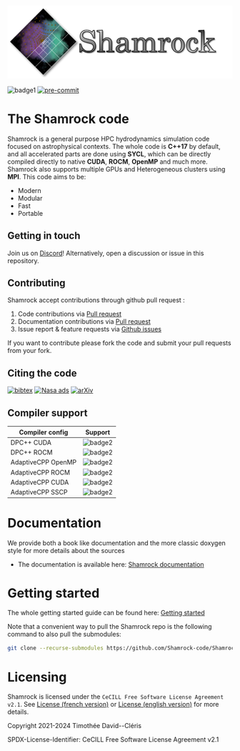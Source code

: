<img src="doc/mkdocs/docs/assets/no_background_nocolor.png"  width="600">

![badge1](https://github.com/Shamrock-code/Shamrock/actions/workflows/on_push_main.yml/badge.svg?branch=main) [![pre-commit](https://img.shields.io/badge/pre--commit-enabled-brightgreen?logo=pre-commit)](https://github.com/pre-commit/pre-commit)

# The Shamrock code

Shamrock is a general purpose HPC hydrodynamics simulation code focused on astrophysical contexts.
The whole code is **C++17** by default, and all accelerated parts are done using **SYCL**,
which can be directly compiled directly to native **CUDA**, **ROCM**, **OpenMP** and much more.
Shamrock also supports multiple GPUs and Heterogeneous clusters using **MPI**.
This code aims to be:
- Modern
- Modular
- Fast
- Portable

## Getting in touch

Join us on [Discord](https://discord.gg/Q69s5buyr5)! Alternatively, open a discussion or issue in this repository.

## Contributing

Shamrock accept contributions through github pull request :
1. Code contributions via [Pull request](https://github.com/Shamrock-code/Shamrock/compare)
2. Documentation contributions via [Pull request](https://github.com/Shamrock-code/Shamrock/compare)
3. Issue report & feature requests via [Github issues](https://github.com/Shamrock-code/Shamrock/issues/new/choose)

If you want to contribute please fork the code and submit your pull requests from your fork.

## Citing the code

[![bibtex](https://img.shields.io/badge/bibtex-file-green.svg)](./CITATION.bib)
[![Nasa ads](https://img.shields.io/badge/nasa_ADS-2503.09713-blue.svg)](https://ui.adsabs.harvard.edu/abs/arXiv:2503.09713)
[![arXiv](https://img.shields.io/badge/arXiv-2503.09713-b31b1b.svg)](https://arxiv.org/abs/2503.09713)

## Compiler support

Compiler config | Support
---|---
DPC++ CUDA | ![badge2](https://badgen.net/static/DPC++%2FCUDA/yes/green)
DPC++ ROCM | ![badge2](https://badgen.net/static/DPC++%2FHIP:ROCM/yes/green)
AdaptiveCPP OpenMP | ![badge2](https://badgen.net/static/ACPP%2FOpenMP/yes/green)
AdaptiveCPP ROCM | ![badge2](https://badgen.net/static/ACPP%2FROCM/yes/green)
AdaptiveCPP CUDA | ![badge2](https://badgen.net/static/ACPP%2FCUDA/yes/green)
AdaptiveCPP SSCP | ![badge2](https://badgen.net/static/ACPP%2FSSCP/yes/green)


# Documentation

We provide both a book like documentation and the more classic doxygen style for more details about the sources
 - The documentation is available here: [Shamrock documentation](https://shamrock-code.github.io/Shamrock/mkdocs/index.html)

# Getting started

The whole getting started guide can be found here: [Getting started](https://shamrock-code.github.io/Shamrock/mkdocs/usermanual/quickstart/)

Note that a convenient way to pull the Shamrock repo is the following command to also pull the submodules:
```bash
git clone --recurse-submodules https://github.com/Shamrock-code/Shamrock.git
```

# Licensing

Shamrock is licensed under the `CeCILL Free Software License Agreement v2.1`. See [License (french version)](./LICENSE) or [License (english version)](./LICENSE.en) for more details.

Copyright 2021-2024 Timothée David--Cléris

SPDX-License-Identifier: CeCILL Free Software License Agreement v2.1
